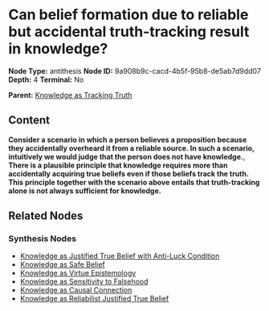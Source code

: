 # Can belief formation due to reliable but accidental truth-tracking result in knowledge?

**Node Type:** antithesis
**Node ID:** 9a908b9c-cacd-4b5f-95b8-de5ab7d9dd07
**Depth:** 4
**Terminal:** No

**Parent:** [Knowledge as Tracking Truth](knowledge-as-tracking-truth-synthesis-e67ff76f-b3ec-4cc7-b490-d784b722a8e3.md)

## Content

**Consider a scenario in which a person believes a proposition because they accidentally overheard it from a reliable source. In such a scenario, intuitively we would judge that the person does not have knowledge.**, **There is a plausible principle that knowledge requires more than accidentally acquiring true beliefs even if those beliefs track the truth. This principle together with the scenario above entails that truth-tracking alone is not always sufficient for knowledge.**

## Related Nodes

### Synthesis Nodes

- [Knowledge as Justified True Belief with Anti-Luck Condition](knowledge-as-justified-true-belief-with-anti-luck-condition-synthesis-293d6f31-0009-4414-9be0-5ec5303e106d.md)
- [Knowledge as Safe Belief](knowledge-as-safe-belief-synthesis-a977ad78-0dce-440c-9ff7-9890d71195da.md)
- [Knowledge as Virtue Epistemology](knowledge-as-virtue-epistemology-synthesis-3e1d1708-4905-4c47-9fc6-243730d9de49.md)
- [Knowledge as Sensitivity to Falsehood](knowledge-as-sensitivity-to-falsehood-synthesis-b168c3d4-4762-417d-b972-bb338f092a81.md)
- [Knowledge as Causal Connection](knowledge-as-causal-connection-synthesis-419bcf6c-a974-4eb0-bf6e-01a6bdf2e4a1.md)
- [Knowledge as Reliabilist Justified True Belief](knowledge-as-reliabilist-justified-true-belief-synthesis-d18815ee-81ed-4f8d-8068-d3c6b831b9ba.md)
